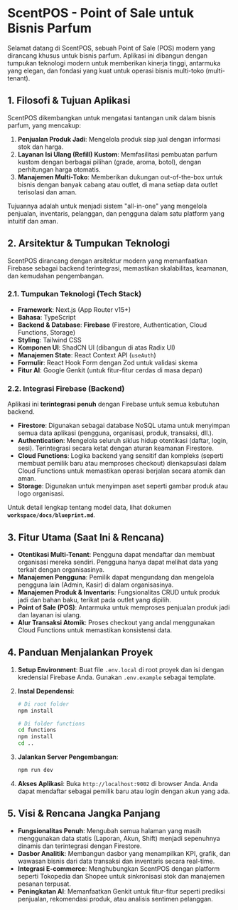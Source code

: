# ScentPOS - Point of Sale untuk Bisnis Parfum

Selamat datang di ScentPOS, sebuah Point of Sale (POS) modern yang dirancang khusus untuk bisnis parfum. Aplikasi ini dibangun dengan tumpukan teknologi modern untuk memberikan kinerja tinggi, antarmuka yang elegan, dan fondasi yang kuat untuk operasi bisnis multi-toko (multi-tenant).

## 1. Filosofi & Tujuan Aplikasi

ScentPOS dikembangkan untuk mengatasi tantangan unik dalam bisnis parfum, yang mencakup:
1.  **Penjualan Produk Jadi**: Mengelola produk siap jual dengan informasi stok dan harga.
2.  **Layanan Isi Ulang (Refill) Kustom**: Memfasilitasi pembuatan parfum kustom dengan berbagai pilihan (grade, aroma, botol), dengan perhitungan harga otomatis.
3.  **Manajemen Multi-Toko**: Memberikan dukungan out-of-the-box untuk bisnis dengan banyak cabang atau outlet, di mana setiap data outlet terisolasi dan aman.

Tujuannya adalah untuk menjadi sistem "all-in-one" yang mengelola penjualan, inventaris, pelanggan, dan pengguna dalam satu platform yang intuitif dan aman.

## 2. Arsitektur & Tumpukan Teknologi

ScentPOS dirancang dengan arsitektur modern yang memanfaatkan Firebase sebagai backend terintegrasi, memastikan skalabilitas, keamanan, dan kemudahan pengembangan.

### 2.1. Tumpukan Teknologi (Tech Stack)
-   **Framework**: Next.js (App Router v15+)
-   **Bahasa**: TypeScript
-   **Backend & Database**: **Firebase** (Firestore, Authentication, Cloud Functions, Storage)
-   **Styling**: Tailwind CSS
-   **Komponen UI**: ShadCN UI (dibangun di atas Radix UI)
-   **Manajemen State**: React Context API (`useAuth`)
-   **Formulir**: React Hook Form dengan Zod untuk validasi skema
-   **Fitur AI**: Google Genkit (untuk fitur-fitur cerdas di masa depan)

### 2.2. Integrasi Firebase (Backend)

Aplikasi ini **terintegrasi penuh** dengan Firebase untuk semua kebutuhan backend.

-   **Firestore**: Digunakan sebagai database NoSQL utama untuk menyimpan semua data aplikasi (pengguna, organisasi, produk, transaksi, dll.).
-   **Authentication**: Mengelola seluruh siklus hidup otentikasi (daftar, login, sesi). Terintegrasi secara ketat dengan aturan keamanan Firestore.
-   **Cloud Functions**: Logika backend yang sensitif dan kompleks (seperti membuat pemilik baru atau memproses checkout) dienkapsulasi dalam Cloud Functions untuk memastikan operasi berjalan secara atomik dan aman.
-   **Storage**: Digunakan untuk menyimpan aset seperti gambar produk atau logo organisasi.

Untuk detail lengkap tentang model data, lihat dokumen **`workspace/docs/blueprint.md`**.

## 3. Fitur Utama (Saat Ini & Rencana)

- **Otentikasi Multi-Tenant**: Pengguna dapat mendaftar dan membuat organisasi mereka sendiri. Pengguna hanya dapat melihat data yang terkait dengan organisasinya.
- **Manajemen Pengguna**: Pemilik dapat mengundang dan mengelola pengguna lain (Admin, Kasir) di dalam organisasinya.
- **Manajemen Produk & Inventaris**: Fungsionalitas CRUD untuk produk jadi dan bahan baku, terikat pada outlet yang dipilih.
- **Point of Sale (POS)**: Antarmuka untuk memproses penjualan produk jadi dan layanan isi ulang.
- **Alur Transaksi Atomik**: Proses checkout yang andal menggunakan Cloud Functions untuk memastikan konsistensi data.

## 4. Panduan Menjalankan Proyek

1.  **Setup Environment**: Buat file `.env.local` di root proyek dan isi dengan kredensial Firebase Anda. Gunakan `.env.example` sebagai template.

2.  **Instal Dependensi**:
    ```bash
    # Di root folder
    npm install
    
    # Di folder functions
    cd functions
    npm install
    cd ..
    ```

3.  **Jalankan Server Pengembangan**:
    ```bash
    npm run dev
    ```

4.  **Akses Aplikasi**: Buka `http://localhost:9002` di browser Anda. Anda dapat mendaftar sebagai pemilik baru atau login dengan akun yang ada.

## 5. Visi & Rencana Jangka Panjang

- **Fungsionalitas Penuh**: Mengubah semua halaman yang masih menggunakan data statis (Laporan, Akun, Shift) menjadi sepenuhnya dinamis dan terintegrasi dengan Firestore.
- **Dasbor Analitik**: Membangun dasbor yang menampilkan KPI, grafik, dan wawasan bisnis dari data transaksi dan inventaris secara real-time.
- **Integrasi E-commerce**: Menghubungkan ScentPOS dengan platform seperti Tokopedia dan Shopee untuk sinkronisasi stok dan manajemen pesanan terpusat.
- **Peningkatan AI**: Memanfaatkan Genkit untuk fitur-fitur seperti prediksi penjualan, rekomendasi produk, atau analisis sentimen pelanggan.
